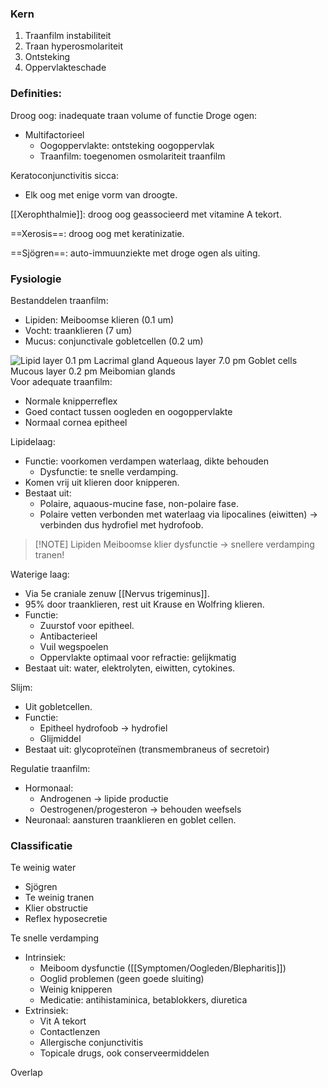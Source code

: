 ### Kern
1. Traanfilm instabiliteit  
2. Traan hyperosmolariteit  
3. Ontsteking  
4. Oppervlakteschade
 
### Definities:
Droog oog: inadequate traan volume of functie
Droge ogen:
- Multifactorieel
    - Oogoppervlakte: ontsteking oogoppervlak
    - Traanfilm: toegenomen osmolariteit traanfilm
 
Keratoconjunctivitis sicca:
- Elk oog met enige vorm van droogte.
 
[[Xerophthalmie]]: droog oog geassocieerd met vitamine A tekort.
 
==Xerosis==: droog oog met keratinizatie.
 
==Sjögren==: auto-immuunziekte met droge ogen als uiting.
 
### Fysiologie
 
Bestanddelen traanfilm:
- Lipiden: Meiboomse klieren (0.1 um)
- Vocht: traanklieren (7 um)
- Mucus: conjunctivale gobletcellen (0.2 um)

![Lipid layer 0.1 pm Lacrimal gland Aqueous layer 7.0 pm Goblet cells Mucous layer 0.2 pm Meibomian glands ](Exported%20image%2020240525074953-0.png)
Voor adequate traanfilm:
- Normale knipperreflex
- Goed contact tussen oogleden en oogoppervlakte
- Normaal cornea epitheel
 
Lipidelaag:
- Functie: voorkomen verdampen waterlaag, dikte behouden
    - Dysfunctie: te snelle verdamping.
- Komen vrij uit klieren door knipperen.
- Bestaat uit:
    - Polaire, aquaous-mucine fase, non-polaire fase.
    - Polaire vetten verbonden met waterlaag via lipocalines (eiwitten) -> verbinden dus hydrofiel met hydrofoob.

> [!NOTE] Lipiden 
> Meiboomse klier dysfunctie -> snellere verdamping tranen!

Waterige laag:
- Via 5e craniale zenuw [[Nervus trigeminus]].
- 95% door traanklieren, rest uit Krause en Wolfring klieren.
- Functie:
    - Zuurstof voor epitheel.
    - Antibacterieel
    - Vuil wegspoelen
    - Oppervlakte optimaal voor refractie: gelijkmatig
- Bestaat uit: water, elektrolyten, eiwitten, cytokines.
 
Slijm:
- Uit gobletcellen.
- Functie:
    - Epitheel hydrofoob -> hydrofiel
    - Glijmiddel
- Bestaat uit: glycoproteïnen (transmembraneus of secretoir)
 
Regulatie traanfilm:
- Hormonaal:
    - Androgenen -> lipide productie
    - Oestrogenen/progesteron -> behouden weefsels
- Neuronaal: aansturen traanklieren en goblet cellen.
 
### Classificatie
Te weinig water
- Sjögren
- Te weinig tranen
- Klier obstructie
- Reflex hyposecretie

Te snelle verdamping
- Intrinsiek:
    - Meiboom dysfunctie ([[Symptomen/Oogleden/Blepharitis]])
    - Ooglid problemen (geen goede sluiting)
    - Weinig knipperen
    - Medicatie: antihistaminica, betablokkers, diuretica
- Extrinsiek:
    - Vit A tekort
    - Contactlenzen
    - Allergische conjunctivitis
    - Topicale drugs, ook conserveermiddelen

Overlap